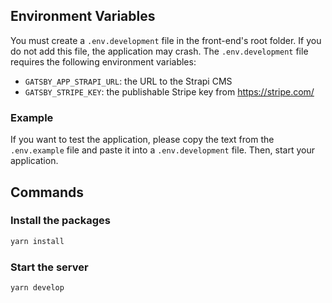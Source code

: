 ## Environment Variables

You must create a `.env.development` file in the front-end's root folder. If you do not add this file, the application may crash. The `.env.development` file requires the following environment variables:

- `GATSBY_APP_STRAPI_URL`: the URL to the Strapi CMS
- `GATSBY_STRIPE_KEY`: the publishable Stripe key from https://stripe.com/

### Example

If you want to test the application, please copy the text from the `.env.example` file and paste it into a `.env.development` file. Then, start your application.

## Commands

### Install the packages

```bash
yarn install
```

### Start the server

```bash
yarn develop
```
